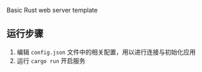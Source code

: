 
Basic Rust web server template

## 运行步骤
1. 编辑 `config.json` 文件中的相关配置，用以进行连接与初始化应用
2. 运行 `cargo run` 开启服务